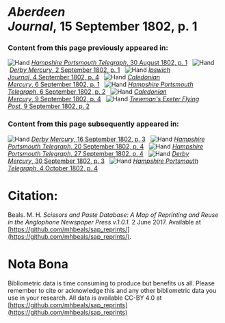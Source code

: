 # *Aberdeen Journal*, 15 September 1802, p. 1  
  
### Content from this page previously appeared in:  
![Hand](http://scissorsandpaste.net/wp-content/uploads/2017/06/smallhandpointer.png) [*Hampshire Portsmouth Telegraph*, 30 August 1802, p. 1](https://mhbeals.github.io/sap_html/Hampshire-Portsmouth-Telegraph/Hampshire-Portsmouth-Telegraph-30-August-1802-p-1)  
![Hand](http://scissorsandpaste.net/wp-content/uploads/2017/06/smallhandpointer.png) [*Derby Mercury*, 2 September 1802, p. 1](https://mhbeals.github.io/sap_html/Derby-Mercury/Derby-Mercury-2-September-1802-p-1)  
![Hand](http://scissorsandpaste.net/wp-content/uploads/2017/06/smallhandpointer.png) [*Ipswich Journal*, 4 September 1802, p. 4](https://mhbeals.github.io/sap_html/Ipswich-Journal/Ipswich-Journal-4-September-1802-p-4)  
![Hand](http://scissorsandpaste.net/wp-content/uploads/2017/06/smallhandpointer.png) [*Caledonian Mercury*, 6 September 1802, p. 1](https://mhbeals.github.io/sap_html/Caledonian-Mercury/Caledonian-Mercury-6-September-1802-p-1)  
![Hand](http://scissorsandpaste.net/wp-content/uploads/2017/06/smallhandpointer.png) [*Hampshire Portsmouth Telegraph*, 6 September 1802, p. 2](https://mhbeals.github.io/sap_html/Hampshire-Portsmouth-Telegraph/Hampshire-Portsmouth-Telegraph-6-September-1802-p-2)  
![Hand](http://scissorsandpaste.net/wp-content/uploads/2017/06/smallhandpointer.png) [*Caledonian Mercury*, 9 September 1802, p. 4](https://mhbeals.github.io/sap_html/Caledonian-Mercury/Caledonian-Mercury-9-September-1802-p-4)  
![Hand](http://scissorsandpaste.net/wp-content/uploads/2017/06/smallhandpointer.png) [*Trewman's Exeter Flying Post*, 9 September 1802, p. 2](https://mhbeals.github.io/sap_html/Trewman's-Exeter-Flying-Post/Trewman's-Exeter-Flying-Post-9-September-1802-p-2)  
  
### Content from this page subsequently appeared in:  
![Hand](http://scissorsandpaste.net/wp-content/uploads/2017/06/smallhandpointer.png) [*Derby Mercury*, 16 September 1802, p. 3](https://mhbeals.github.io/sap_html/Derby-Mercury/Derby-Mercury-16-September-1802-p-3)  
![Hand](http://scissorsandpaste.net/wp-content/uploads/2017/06/smallhandpointer.png) [*Hampshire Portsmouth Telegraph*, 20 September 1802, p. 4](https://mhbeals.github.io/sap_html/Hampshire-Portsmouth-Telegraph/Hampshire-Portsmouth-Telegraph-20-September-1802-p-4)  
![Hand](http://scissorsandpaste.net/wp-content/uploads/2017/06/smallhandpointer.png) [*Hampshire Portsmouth Telegraph*, 27 September 1802, p. 4](https://mhbeals.github.io/sap_html/Hampshire-Portsmouth-Telegraph/Hampshire-Portsmouth-Telegraph-27-September-1802-p-4)  
![Hand](http://scissorsandpaste.net/wp-content/uploads/2017/06/smallhandpointer.png) [*Derby Mercury*, 30 September 1802, p. 3](https://mhbeals.github.io/sap_html/Derby-Mercury/Derby-Mercury-30-September-1802-p-3)  
![Hand](http://scissorsandpaste.net/wp-content/uploads/2017/06/smallhandpointer.png) [*Hampshire Portsmouth Telegraph*, 4 October 1802, p. 4](https://mhbeals.github.io/sap_html/Hampshire-Portsmouth-Telegraph/Hampshire-Portsmouth-Telegraph-4-October-1802-p-4)  


# Citation: 

Beals. M. H. *Scissors and Paste Database: A Map of Reprinting and Reuse in the Anglophone Newspaper Press v.1.0.1.* 2 June 2017. Available at [https://github.com/mhbeals/sap_reprints/](https://github.com/mhbeals/sap_reprints/). 

# Nota Bona

Bibliometric data is time consuming to produce but benefits us all. Please remember to cite or acknowledge this and any other bibliometric data you use in your research. All data is available CC-BY 4.0 at [https://github.com/mhbeals/sap_reprints](https://github.com/mhbeals/sap_reprints)